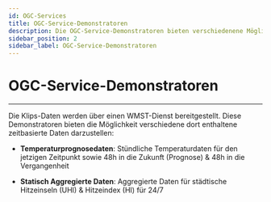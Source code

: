 ```yaml
---
id: OGC-Services
title: OGC-Service-Demonstratoren
description: Die OGC-Service-Demonstratoren bieten verschiedenene Möglichkeiten um zeitbasierte Kartendienste darzustellen.
sidebar_position: 2
sidebar_label: OGC-Service-Demonstratoren
---
```


# OGC-Service-Demonstratoren
***

Die Klips-Daten werden über einen WMST-Dienst bereitgestellt. Diese Demonstratoren bieten die Möglichkeit verschiedene dort enthaltene zeitbasierte Daten darzustellen:

- **Temperaturprognosedaten**: Stündliche Temperaturdaten für den jetzigen Zeitpunkt sowie 48h in die Zukunft (Prognose) & 48h in die Vergangenheit

- **Statisch Aggregierte Daten**: Aggregierte Daten für städtische Hitzeinseln (UHI) & Hitzeindex (HI) für 24/7